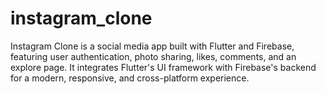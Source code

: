 # instagram_clone
Instagram Clone is a social media app built with Flutter and Firebase, featuring user authentication, photo sharing, likes, comments, and an explore page. It integrates Flutter's UI framework with Firebase's backend for a modern, responsive, and cross-platform experience.
